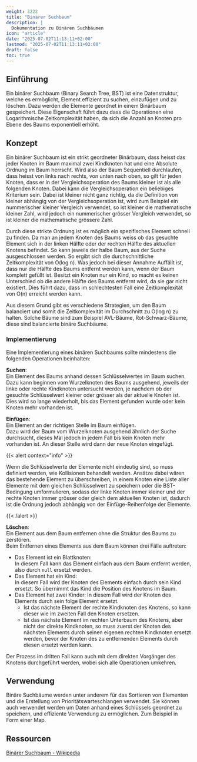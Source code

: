 ```yaml
---
weight: 3222
title: "Binärer Suchbaum"
description: |
  Dokumentation zu Binären Suchbäumen
icon: "article"
date: "2025-07-02T11:13:11+02:00"
lastmod: "2025-07-02T11:13:11+02:00"
draft: false
toc: true
---
```


## Einführung

Ein binärer Suchbaum (Binary Search Tree, BST) ist eine Datenstruktur, welche es
ermöglicht, Element effizient zu suchen, einzufügen und zu löschen. Dazu werden
die Elemente geordnet in einem Binärbaum gespeichert. Diese Eigenschaft führt dazu
dass die Operationen eine Logarithmische Zeitkomplexität haben, da sich die Anzahl
an Knoten pro Ebene des Baums exponentiell erhöht.

## Konzept

Ein binärer Suchbaum ist ein strikt geordneter Binärbaum, dass heisst das jeder
Knoten im Baum maximal zwei Kindknoten hat und eine Absolute Ordnung im Baum herrscht.
Wird also der Baum Sequentiell durchlaufen, dass heisst von links nach rechts, von
unten nach oben, so gilt für jeden Knoten, dass er in der Vergleichsoperation des
Baums kleiner ist als alle folgenden Knoten. Dabei kann die Vergleichsoperation
ein beliebiges Kriterium sein. Dabei ist kleiner nicht ganz richtig, da die Definition
von kleiner abhängig von der Vergleichsoperation ist, wird zum Beispiel ein nummerischer
kleiner Vergleich verwendet, so ist kleiner die mathematische kleiner Zahl, wird
jedoch ein nummerischer grösser Vergleich verwendet, so ist kleiner die mathematische
grössere Zahl.

Durch diese strikte Ordnung ist es möglich ein spezifisches Element schnell zu finden.
Da man an jedem Knoten des Baums weiss ob das gesuchte Element sich in der linken
Hälfte oder der rechten Hälfte des aktuellen Knotens befindet. So kann jeweils
der halbe Baum, aus der Suche ausgeschlossen werden. So ergibt sich die durchschnittliche
Zeitkomplexität von O(log n). Was jedoch bei dieser Annahme Auffällt ist, dass
nur die Hälfte des Baums entfernt werden kann, wenn der Baum komplett gefüllt ist.
Besitzt ein Knoten nur ein Kind, so macht es keinen Unterschied ob die andere
Hälfte des Baums entfernt wird, da sie gar nicht existiert. Dies führt dazu, dass
im schlechtesten Fall eine Zeitkomplexität von O(n) erreicht werden kann.

Aus diesem Grund gibt es verschiedene Strategien, um den Baum balanciert und somit
die Zeitkomplexität im Durchschnitt zu O(log n) zu halten. Solche Bäume sind zum
Beispiel AVL-Bäume, Rot-Schwarz-Bäume, diese sind balancierte binäre Suchbäume.

### Implementierung

Eine Implementierung eines binären Suchbaums sollte mindestens die folgenden Operationen
beinhalten:

**Suchen**:  
Ein Element des Baums anhand dessen Schlüsselwertes im Baum suchen.  
Dazu kann beginnen vom Wurzelknoten des Baums ausgehend, jeweils der linke oder
rechte Kindknoten untersucht werden, je nachdem ob der gesuchte Schlüsselwert
kleiner oder grösser als der aktuelle Knoten ist. Dies wird so lange wiederholt,
bis das Element gefunden wurde oder kein Knoten mehr vorhanden ist.

**Einfügen**:  
Ein Element an der richtigen Stelle im Baum einfügen.  
Dazu wird der Baum vom Wurzelknoten ausgehend ähnlich der Suche durchsucht, dieses
Mal jedoch in jedem Fall bis kein Knoten mehr vorhanden ist. An dieser Stelle wird
dann der neue Knoten eingefügt.

{{< alert context="info" >}}

Wenn die Schlüsselwerte der Elemente nicht eindeutig sind, so muss definiert werden,
wie Kollisionen behandelt werden. Ansätze dabei wären das bestehende Element zu
überschreiben, in einem Knoten eine Liste aller Elemente mit dem gleichen Schlüsselwert
zu speichern oder die BST-Bedingung umformulieren, sodass der linke Knoten immer
kleiner und der rechte Knoten immer grösser oder gleich dem aktuellen Knoten ist,
dadurch ist die Ordnung jedoch abhängig von der Einfüge-Reihenfolge der Elemente.

{{< /alert >}}

**Löschen**:  
Ein Element aus dem Baum entfernen ohne die Struktur des Baums zu zerstören.  
Beim Entfernen eines Elements aus dem Baum können drei Fälle auftreten:

- Das Element ist ein Blattknoten:  
  In diesem Fall kann das Element einfach aus dem Baum entfernt werden, also
  durch `null` ersetzt werden.
- Das Element hat ein Kind:  
  In diesem Fall wird der Knoten des Elements einfach durch sein Kind ersetzt.
  So übernimmt das Kind die Position des Knotens im Baum.
- Das Element hat zwei Kinder:
  In diesem Fall wird der Knoten des Elements durch sein folge Element
  ersetzt.  
  - Ist das nächste Element der rechte Kindknoten des Knotens, so kann dieser wie
    im zweiten Fall den Knoten ersetzen.
  - Ist das nächste Element im rechten Unterbaum des Knotens, aber nicht der direkte
    Kindknoten, so muss zuerst der Knoten des nächsten Elements durch seinen eigenen
    rechten Kindknoten ersetzt werden, bevor der Knoten des zu entfernenden Elements
    durch diesen ersetzt werden kann.

Der Prozess im dritten Fall kann auch mit dem direkten Vorgänger des Knotens durchgeführt
werden, wobei sich alle Operationen umkehren.

## Verwendung

Binäre Suchbäume werden unter anderem für das Sortieren von Elementen und die
Erstellung von Prioritätswarteschlangen verwendet.
Sie können auch verwendet werden um Daten anhand eines Schlüssels geordnet zu speichern,
und effiziente Verwendung zu ermöglichen. Zum Beispiel in Form einer Map.

## Ressourcen

[Binärer Suchbaum - Wikipedia][bst_wiki]

[bst_wiki]: https://de.wikipedia.org/wiki/Binärer_Suchbaum
